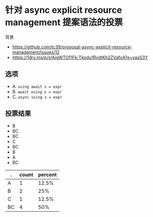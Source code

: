 # 针对 async explicit resource management 提案语法的投票

背景
- https://github.com/tc39/proposal-async-explicit-resource-management/issues/12
- https://1drv.ms/p/s!AjgWTO11Fk-Tkodu1RydtKh2ZVafxA?e=yasS3Y

## 选项
- A. `using await x = expr`
- B. `await using x = expr`
- C. `async using x = expr`

## 投票结果
- B
- BC
- BC
- C
- BC
- B
- A
- BC

.|count|percent
---|---|---
A  | 1 | 12.5%
B  | 2 | 25%
C  | 1 | 12.5%
BC | 4 | 50%

